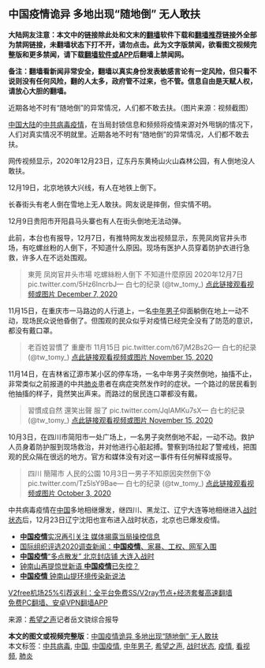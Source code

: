  <h2>中国疫情诡异 多地出现“随地倒” 无人敢扶</h2> <p class="notice"><b>大陆网友注意：本文中的链接除此处和文末的<a href="https://github.com/bannedbook/fanqiang" >翻墙</a>软件下载和<a href="https://github.com/killgcd/justmysocks/blob/master/README.md">翻墙推荐</a>链接外全部为禁网链接，未翻墙状态下打不开，请勿点击。此为文字版禁闻，欲看图文视频完整版和更多禁闻，请下载<a href="https://github.com/bannedbook/fanqiang">翻墙软件或APP</a>后翻墙上禁闻网。</p><p>备注：翻墙看新闻非常安全，翻墙以真实身份发表敏感言论有一定风险，但只看不说则没有任何风险，翻的人太多，政府管不过来，也不管。信息自由是天赋人权，请放心大胆的翻墙。</b></p>  <div class="entry"> <p id="conimg">近期各地不时有“随地倒”的异常情况，人们都不敢去扶。（图片来源：视频截图）</p> <p><span class='wp_keywordlink_affiliate'><a href="https://www.bannedbook.org/" title="中国" target="_blank">中国</a></span><span class='wp_keywordlink_affiliate'><a href="https://www.bannedbook.org/" title="大陆" target="_blank">大陆</a></span>的<a href="https://www.bannedbook.org/bnews/tag/%e4%b8%ad%e5%85%b1%e7%97%85%e6%af%92/" class="st_tag internal_tag" rel="tag" title="标签 中共病毒 下的日志">中共病毒</a><a href="https://www.bannedbook.org/bnews/tag/%E7%96%AB%E6%83%85/" class="st_tag internal_tag" rel="tag" title="标签 疫情 下的日志">疫情</a>，在当局封锁信息和频频将疫情来源对外甩锅的情况下，人们对真实情况不明就里。近期各地不时有“随地倒”的异常情况，人们都不敢去扶。</p> <p>网传视频显示，2020年12月23日，辽东丹东黄椅山火山森林公园，有人倒地没人敢扶。</p> <p>12月19日，北京地铁大兴线，有人在地铁上倒下。</p>  <p>长春街头有老人倒在雪地上无人敢扶。网友说是摔倒，但实情不明。</p> <p>12月9日贵阳市开阳县马头寨也有人在街头倒地无法动弹。</p> <p></p> <p></p>  <p>此前，本台也有报导，12月7日，有推特网友发出视频显示，东莞凤岗官井头市场，有吃螺丝粉的人倒下，不知道什么原因。现场有医护人员穿着防护衣进行急救，许多人在不远处围观。</p> <blockquote><p>東莞 凤岗官井头市場 吃螺絲粉人倒下 不知道什麼原因 2020年12月7日 pic.twitter.com/5Hz6IncrbJ— 白七的纪录 (@tw_tomy_) <a href="https://twitter.com/tw_tomy_/status/1335806238416781312?ref_src=twsrc%5Etfw">点此链接观看视频或图片 December 7, 2020</a></p></blockquote> <p>11月15日，在重庆市一马路边的人行道上，一名<a href="https://www.bannedbook.org/bnews/tag/%E4%B8%AD%E5%B9%B4%E7%94%B7%E5%AD%90/" class="st_tag internal_tag" rel="tag" title="标签 中年男子 下的日志">中年男子</a>仰面躺倒在地上一动不动，现场民众说他昏倒了。但围观的民众似乎对疫情已经完全没有了防范的意识，都没有戴口罩。</p> <blockquote><p>老百姓習慣了 重慶市 11月15日 pic.twitter.com/t67jM2Bs2G— 白七的纪录 (@tw_tomy_) <a href="https://twitter.com/tw_tomy_/status/1327922012711395329?ref_src=twsrc%5Etfw">点此链接观看视频或图片 November 15, 2020</a></p> </blockquote> <p>11月14日，在吉林省辽源市某小区的停车场，一名中年男子突然倒地，抽搐不止，非常类似之前报道的中共<a href="https://www.bannedbook.org/bnews/tag/%e8%82%ba%e7%82%8e/" class="st_tag internal_tag" rel="tag" title="标签 肺炎 下的日志">肺炎</a>患者在病症突然发作时的症状。一个路过的居民看到他抽搐的样子，竟然笑出声来。而路过的居民连口罩都没有戴。</p> <blockquote><p>習慣成自然 還笑出聲 服了 pic.twitter.com/JqIAMKu7sX— 白七的纪录 (@tw_tomy_) <a href="https://twitter.com/tw_tomy_/status/1327979571979853829?ref_src=twsrc%5Etfw">点此链接观看视频或图片 November 15, 2020</a></p></blockquote> <p>10月3日，在四川市简阳市一处广场上，一名男子突然倒地不起，一动不动。救护人员身着防护服到现场救治，并对他进行心脏起搏。警察到场拉起了警戒线，把围观的民众隔在很远的地方。官方和媒体没有对这一事件有任何解释或报导。</p> <blockquote><p>四川 簡陽市 人民的公園 10月3日一男子不知原因突然倒下😰 pic.twitter.com/Tz5lsY9Bae— 白七的纪录 (@tw_tomy_) <a href="https://twitter.com/tw_tomy_/status/1312306820417904642?ref_src=twsrc%5Etfw">点此链接观看视频或图片 October 3, 2020</a></p> </blockquote> <p>中共病毒疫情在<a href="https://www.bannedbook.org/bnews/tag/%E4%B8%AD%E5%9B%BD/" class="st_tag internal_tag" rel="tag" title="标签 中国 下的日志">中国</a>多地相继爆发，继四川、黑龙江、辽宁大连等地相继进入<a href="https://www.bannedbook.org/bnews/tag/%E6%88%98%E6%97%B6%E7%8A%B6%E6%80%81/" class="st_tag internal_tag" rel="tag" title="标签 战时状态 下的日志">战时状态</a>后，12月23日辽宁沈阳也宣布进入战时状态，北京也已爆发疫情。</p> <ul class='op-related-articles' title='相关阅读'> <li><a href='https://www.bannedbook.org/bnews/ssgc/20201222/1452475.html' target='_blank'><b>中国疫情</b>实况再引关注 媒体揭露当局操控信息</a></li> <li><a href='https://www.bannedbook.org/bnews/headline/20201222/1452474.html' target='_blank'>国际组织评选2020调查新闻：<b>中国疫情</b>、家暴、工权、网军入围</a></li> <li><a href='https://www.bannedbook.org/bnews/taiwannews/20201222/1452384.html' target='_blank'><b>中国疫情</b>“多点散发” 北京封店铺 大连入战时</a></li> <li><a href='https://www.bannedbook.org/bnews/cbnews/20201221/1451840.html' target='_blank'>钟南山再提惊世新语 <b>中国疫情</b>已失控？</a></li> <li><a href='https://www.bannedbook.org/bnews/headline/20201219/1451142.html' target='_blank'><b>中国疫情</b> 钟南山提环境传染新说法</a></li> </ul> <p class="texttj"> <a href="https://www.bannedbook.org/forum23/topic22702.html" target="_blank">V2free机场25%引荐返利：全平台免费SS/V2ray节点+经济套餐高速翻墙</a><br/> <a href="https://github.com/bannedbook/fanqiang/wiki/%E7%A6%81%E9%97%BB%E7%BD%91%E5%AE%89%E5%8D%93%E7%BF%BB%E5%A2%99%E6%96%B0%E9%97%BBAPP" target="_blank">免费PC翻墙、安卓VPN翻墙APP</a></p><p> 来源：<span class='wp_keywordlink_affiliate'><a href="https://www.soundofhope.org" title="希望之声" target="_blank">希望之声</a></span>记者岳文骁综合报导 </p><a name='sharetosocial'></a>       <div><b>本文的图文或视频完整版</b>：<a href='https://www.bannedbook.org/bnews/cbnews/20201226/1455111.html'>中国疫情诡异 多地出现“随地倒” 无人敢扶</a></div>  </div><!--END ENTRY--> <div class="postfooter"> <div>本文标签：<a href="https://www.bannedbook.org/bnews/tag/%e4%b8%ad%e5%85%b1%e7%97%85%e6%af%92/" rel="tag">中共病毒</a>, <a href="https://www.bannedbook.org/bnews/tag/%E4%B8%AD%E5%9B%BD/" rel="tag">中国</a>, <a href="https://www.bannedbook.org/bnews/tag/%e4%b8%ad%e5%9b%bd%e7%96%ab%e6%83%85/" rel="tag">中国疫情</a>, <a href="https://www.bannedbook.org/bnews/tag/%E4%B8%AD%E5%B9%B4%E7%94%B7%E5%AD%90/" rel="tag">中年男子</a>, <a href="https://www.bannedbook.org/bnews/tag/%e5%b8%8c%e6%9c%9b%e4%b9%8b%e5%a3%b0/" rel="tag">希望之声</a>, <a href="https://www.bannedbook.org/bnews/tag/%E6%88%98%E6%97%B6%E7%8A%B6%E6%80%81/" rel="tag">战时状态</a>, <a href="https://www.bannedbook.org/bnews/tag/%E7%96%AB%E6%83%85/" rel="tag">疫情</a>, <a href="https://www.bannedbook.org/bnews/tag/%E7%9C%8B%E8%A7%86%E9%A2%91/" rel="tag">看视频</a>, <a href="https://www.bannedbook.org/bnews/tag/%e8%82%ba%e7%82%8e/" rel="tag">肺炎</a></div>  </div><!--END POSTFOOTER--> 